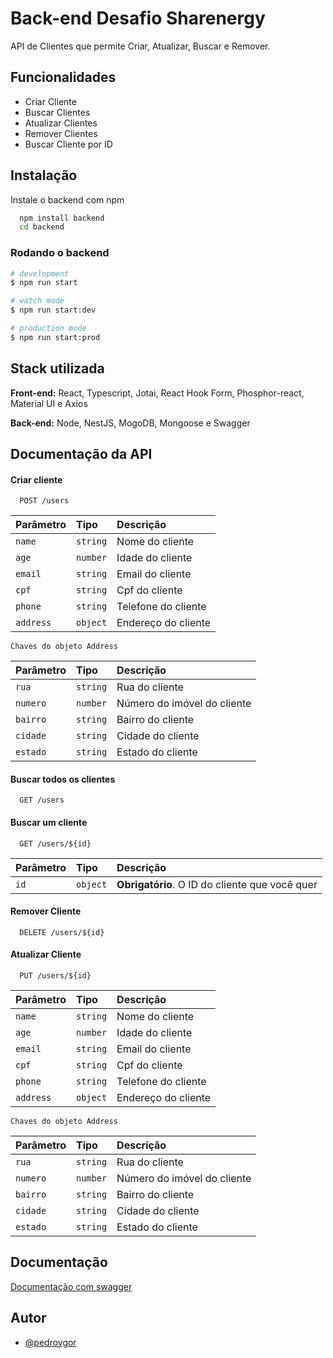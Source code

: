 # Back-end Desafio Sharenergy

API de Clientes que permite Criar, Atualizar, Buscar e Remover.

## Funcionalidades

- Criar Cliente
- Buscar Clientes
- Atualizar Clientes
- Remover Clientes
- Buscar Cliente por ID

## Instalação

Instale o backend com npm

```bash
  npm install backend
  cd backend
```

### Rodando o backend

```bash
# development
$ npm run start

# watch mode
$ npm run start:dev

# production mode
$ npm run start:prod
```

## Stack utilizada

**Front-end:** React, Typescript, Jotai, React Hook Form, Phosphor-react, Material UI e Axios

**Back-end:** Node, NestJS, MogoDB, Mongoose e Swagger

## Documentação da API

#### Criar cliente

```http
  POST /users
```

| Parâmetro | Tipo     | Descrição           |
| :-------- | :------- | :------------------ |
| `name`    | `string` | Nome do cliente     |
| `age`     | `number` | Idade do cliente    |
| `email`   | `string` | Email do cliente    |
| `cpf`     | `string` | Cpf do cliente      |
| `phone`   | `string` | Telefone do cliente |
| `address` | `object` | Endereço do cliente |

`Chaves do objeto Address`

| Parâmetro | Tipo     | Descrição                   |
| :-------- | :------- | :-------------------------- |
| `rua`     | `string` | Rua do cliente              |
| `numero`  | `number` | Número do imóvel do cliente |
| `bairro`  | `string` | Bairro do cliente           |
| `cidade`  | `string` | Cidade do cliente           |
| `estado`  | `string` | Estado do cliente           |

#### Buscar todos os clientes

```http
  GET /users
```

#### Buscar um cliente

```http
  GET /users/${id}
```

| Parâmetro | Tipo     | Descrição                                      |
| :-------- | :------- | :--------------------------------------------- |
| `id`      | `object` | **Obrigatório**. O ID do cliente que você quer |

#### Remover Cliente

```http
  DELETE /users/${id}
```

#### Atualizar Cliente

```http
  PUT /users/${id}
```

| Parâmetro | Tipo     | Descrição           |
| :-------- | :------- | :------------------ |
| `name`    | `string` | Nome do cliente     |
| `age`     | `number` | Idade do cliente    |
| `email`   | `string` | Email do cliente    |
| `cpf`     | `string` | Cpf do cliente      |
| `phone`   | `string` | Telefone do cliente |
| `address` | `object` | Endereço do cliente |

`Chaves do objeto Address`

| Parâmetro | Tipo     | Descrição                   |
| :-------- | :------- | :-------------------------- |
| `rua`     | `string` | Rua do cliente              |
| `numero`  | `number` | Número do imóvel do cliente |
| `bairro`  | `string` | Bairro do cliente           |
| `cidade`  | `string` | Cidade do cliente           |
| `estado`  | `string` | Estado do cliente           |

## Documentação

[Documentação com swagger](http://localhost:3000/api)

## Autor

- [@pedroygor](https://www.github.com/pedroygor)

